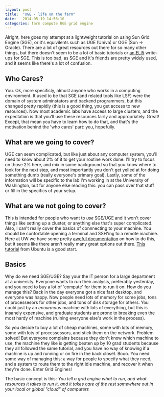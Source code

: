 ```yaml
---
layout: post
title:  "UGE - life on the farm"
date:   2014-05-19 14:56:10
categories: farm compute UGE grid engine
---
```

Alright, here goes my attempt at a lightweight tutorial on using Sun Grid Engine (SGE), or it's equivilents such as UGE (Univa) or OGE (Sun -> Oracle).  There are a lot of great resources out there for so many other things, but there doesn't seem to be a lot of basic tutorials or [an ELI5](http://www.reddit.com/r/explainlikeimfive/ "ELI5 - reddit") write-ups for SGE.  This is too bad, as SGE and it's friends are pretty widely used, and it seems like there's a lot of confusion.

Who Cares?
-------------
You.  Ok, more specificly, almost anyone who works in a computing environment.  It used to be that SGE (and related tools like LSF) were the domain of system adminstators and backend programmers, but this changed pretty rapidly (this is a good thing, you get access to new resources).  Now most academic labs have access to large clusters, and the expectation is that you'll use these resources fairly and appropriately.  Great! Except, that mean you have to learn how to do that, and that's the motivation behind the 'who cares' part: you, hopefully.  

What are we going to cover?
------------------------
UGE can seem complicated, but like just about any computer system, you'll need to know about 2% of it to get your routine work done.  I'll try to focus on those 2% here, and mix in some background so that you know where to look for the next step, and most importantly you don't get yelled at for doing something dumb (really everyone's primary goal).  Lastly, some of the information will be specific to the lab I'm working in at the University of Washington, but for anyone else reading this: you can pass over that stuff or fill in the specifics of your setup.

What are we not going to cover?
------------------------
This is intended for people who want to *use* SGE/UGE and it won't cover things like setting up a cluster, or anything else that's super complicated.  Also, I can't really cover the basics of connnecting to your machine.  You should be confortable opening a terminal and SSH'ing to a remote machine.  Here at UW we have some pretty [aweful documentation](http://www.washington.edu/itconnect/connect/web-publishing/shared-hosting/ssh/ "ssh - UW") on how to do this, but it seems like there aren't really many great options out there.  [This tutorial](https://help.ubuntu.com/community/UsingTheTerminal "Ubuntu Terminal") from Ubuntu is a good start.  

Basics
------------------------
Why do we need SGE/UGE? Say your the IT person for a large department at a university. Everyone wants to run their analysis, preferably yesterday, and you need to buy a lot of 'compute' for them to run it on.  How do you manage this?  Back in the day everyone got a nice fast desktop, and everyone was happy.  Now people need lots of memory for some jobs, tons of processesors for other jobs, and tons of disk storage for others.  You could just by an *enourmous* machine with lots of everything, but this is insanely expensive, and graduate students are prone to breaking even the most hardy of machine (ruining everyone else's work in the process).  

So you decide to buy a lot of cheap machines, some with lots of memory, some with lots of processessors, and stick them on the network.  Problem solved!  But everyone complains because they don't know which machine to use, the machine they like is getting beaten up by 10 grad students because they all followed the same tutorial, and you have no way of knowing if a machine is up and running or on fire in the back closet.  Booo.  You need some way of managing this: a way for people to specify what they need, and a system to route them to the right idle machine, and recover it when they're done.  Enter Grid Engines!

The basic concept is this: *You tell a grid engine what to run, and what resources it takes to run it, and it takes care of the rest somewhere out in your local or global "cloud" of computers*


